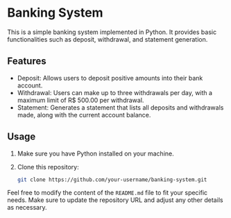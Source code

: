 # Banking System

This is a simple banking system implemented in Python. It provides basic functionalities such as deposit, withdrawal, and statement generation.

## Features

- Deposit: Allows users to deposit positive amounts into their bank account.
- Withdrawal: Users can make up to three withdrawals per day, with a maximum limit of R$ 500.00 per withdrawal.
- Statement: Generates a statement that lists all deposits and withdrawals made, along with the current account balance.

## Usage

1. Make sure you have Python installed on your machine.
2. Clone this repository:

   ```bash
   git clone https://github.com/your-username/banking-system.git


Feel free to modify the content of the `README.md` file to fit your specific needs. Make sure to update the repository URL and adjust any other details as necessary.
